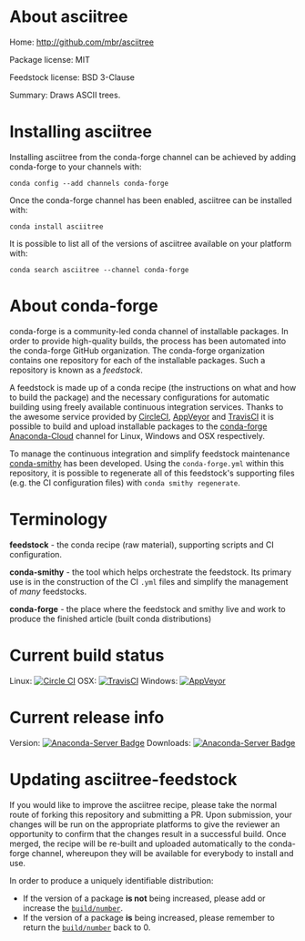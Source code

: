 About asciitree
===============

Home: http://github.com/mbr/asciitree

Package license: MIT

Feedstock license: BSD 3-Clause

Summary: Draws ASCII trees.



Installing asciitree
====================

Installing asciitree from the conda-forge channel can be achieved by adding conda-forge to your channels with:

```
conda config --add channels conda-forge
```

Once the conda-forge channel has been enabled, asciitree can be installed with:

```
conda install asciitree
```

It is possible to list all of the versions of asciitree available on your platform with:

```
conda search asciitree --channel conda-forge
```


About conda-forge
=================

conda-forge is a community-led conda channel of installable packages.
In order to provide high-quality builds, the process has been automated into the
conda-forge GitHub organization. The conda-forge organization contains one repository
for each of the installable packages. Such a repository is known as a *feedstock*.

A feedstock is made up of a conda recipe (the instructions on what and how to build
the package) and the necessary configurations for automatic building using freely
available continuous integration services. Thanks to the awesome service provided by
[CircleCI](https://circleci.com/), [AppVeyor](http://www.appveyor.com/)
and [TravisCI](https://travis-ci.org/) it is possible to build and upload installable
packages to the [conda-forge](https://anaconda.org/conda-forge)
[Anaconda-Cloud](http://docs.anaconda.org/) channel for Linux, Windows and OSX respectively.

To manage the continuous integration and simplify feedstock maintenance
[conda-smithy](http://github.com/conda-forge/conda-smithy) has been developed.
Using the ``conda-forge.yml`` within this repository, it is possible to regenerate all of
this feedstock's supporting files (e.g. the CI configuration files) with ``conda smithy regenerate``.


Terminology
===========

**feedstock** - the conda recipe (raw material), supporting scripts and CI configuration.

**conda-smithy** - the tool which helps orchestrate the feedstock.
                   Its primary use is in the construction of the CI ``.yml`` files
                   and simplify the management of *many* feedstocks.

**conda-forge** - the place where the feedstock and smithy live and work to
                  produce the finished article (built conda distributions)

Current build status
====================

Linux: [![Circle CI](https://circleci.com/gh/conda-forge/asciitree-feedstock.svg?style=svg)](https://circleci.com/gh/conda-forge/asciitree-feedstock)
OSX: [![TravisCI](https://travis-ci.org/conda-forge/asciitree-feedstock.svg?branch=master)](https://travis-ci.org/conda-forge/asciitree-feedstock)
Windows: [![AppVeyor](https://ci.appveyor.com/api/projects/status/github/conda-forge/asciitree-feedstock?svg=True)](https://ci.appveyor.com/project/conda-forge/asciitree-feedstock/branch/master)

Current release info
====================
Version: [![Anaconda-Server Badge](https://anaconda.org/conda-forge/asciitree/badges/version.svg)](https://anaconda.org/conda-forge/asciitree)
Downloads: [![Anaconda-Server Badge](https://anaconda.org/conda-forge/asciitree/badges/downloads.svg)](https://anaconda.org/conda-forge/asciitree)


Updating asciitree-feedstock
============================

If you would like to improve the asciitree recipe, please take the normal
route of forking this repository and submitting a PR. Upon submission, your changes will
be run on the appropriate platforms to give the reviewer an opportunity to confirm that the
changes result in a successful build. Once merged, the recipe will be re-built and uploaded
automatically to the conda-forge channel, whereupon they will be available for everybody to
install and use.

In order to produce a uniquely identifiable distribution:
 * If the version of a package **is not** being increased, please add or increase
   the [``build/number``](http://conda.pydata.org/docs/building/meta-yaml.html#build-number-and-string).
 * If the version of a package **is** being increased, please remember to return
   the [``build/number``](http://conda.pydata.org/docs/building/meta-yaml.html#build-number-and-string)
   back to 0.
